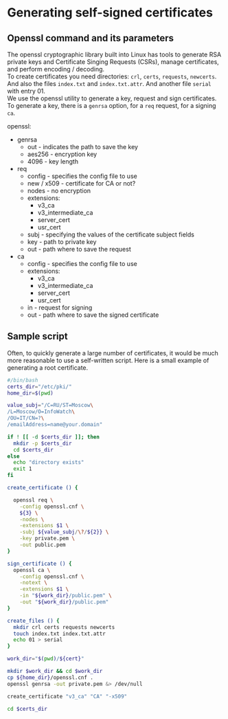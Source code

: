 # Generating self-signed certificates    
## Openssl command and its parameters     
The openssl cryptographic library built into Linux has tools to generate RSA private keys and Certificate Singing Requests (CSRs), manage certificates, and perform encoding / decoding.    
To create certificates you need directories: `crl`, `certs`, `requests`, `newcerts`. And also the files `index.txt` and `index.txt.attr`. And another file `serial` with entry 01.    
We use the openssl utility to generate a key, request and sign certificates. To generate a key, there is a `genrsa` option, for a `req` request, for a signing `ca`.    

openssl:
+ genrsa
    + out - indicates the path to save the key
    + aes256 - encryption key
    + 4096 - key length
+ req
    + config - specifies the config file to use
    + new / x509 -  certificate for CA or not?
    + nodes - no encryption
    + extensions:
        + v3_ca
        + v3_intermediate_ca
        + server_cert
		+ usr_cert
    + subj - specifying the values of the certificate subject fields
    + key - path to private key
    + out - path where to save the request
+ ca
    + config - specifies the config file to use
    + extensions:
        + v3_ca
        + v3_intermediate_ca
        + server_cert
		+ usr_cert
    + in - request for signing
    + out - path where to save the signed certificate    

## Sample script    
Often, to quickly generate a large number of certificates, it would be much more reasonable to use a self-written script. Here is a small example of generating a root certificate.    
```bash
#/bin/bash
certs_dir="/etc/pki/"
home_dir=$(pwd)

value_subj="/C=RU/ST=Moscow\
/L=Moscow/O=InfoWatch\
/OU=IT/CN=?\
/emailAddress=name@your.domain"

if ! [[ -d $certs_dir ]]; then
  mkdir -p $certs_dir
  cd $certs_dir
else
  echo "directory exists"
  exit 1
fi

create_certificate () {

  openssl req \
    -config openssl.cnf \
    ${3} \
    -nodes \
    -extensions $1 \
    -subj ${value_subj/\?/${2}} \
    -key private.pem \
    -out public.pem
}

sign_certificate () {
  openssl ca \
    -config openssl.cnf \
    -notext \
    -extensions $1 \
    -in "${work_dir}/public.pem" \
    -out "${work_dir}/public.pem"
}

create_files () {
  mkdir crl certs requests newcerts
  touch index.txt index.txt.attr
  echo 01 > serial
}

work_dir="$(pwd)/${cert}"

mkdir $work_dir && cd $work_dir
cp ${home_dir}/openssl.cnf .
openssl genrsa -out private.pem &> /dev/null

create_certificate "v3_ca" "CA" "-x509"

cd $certs_dir
```
